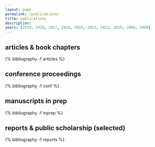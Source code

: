 ```yaml
---
layout: page
permalink: /publications/
title: publications
description: 
years: [2019, 2018, 2017, 2016, 2015, 2013, 2012, 2010, 2009, 2008]
---
```


<h2 class="pub-type">articles & book chapters</h2>
  {% bibliography -f articles %}

<h2 class="pub-type">conference proceedings</h2>
  {% bibliography -f conf %}

<h2 class="pub-type">manuscripts in prep</h2>
  {% bibliography -f inprep %}

<h2 class="pub-type">reports & public scholarship (selected)</h2>
  {% bibliography -f reports %}
